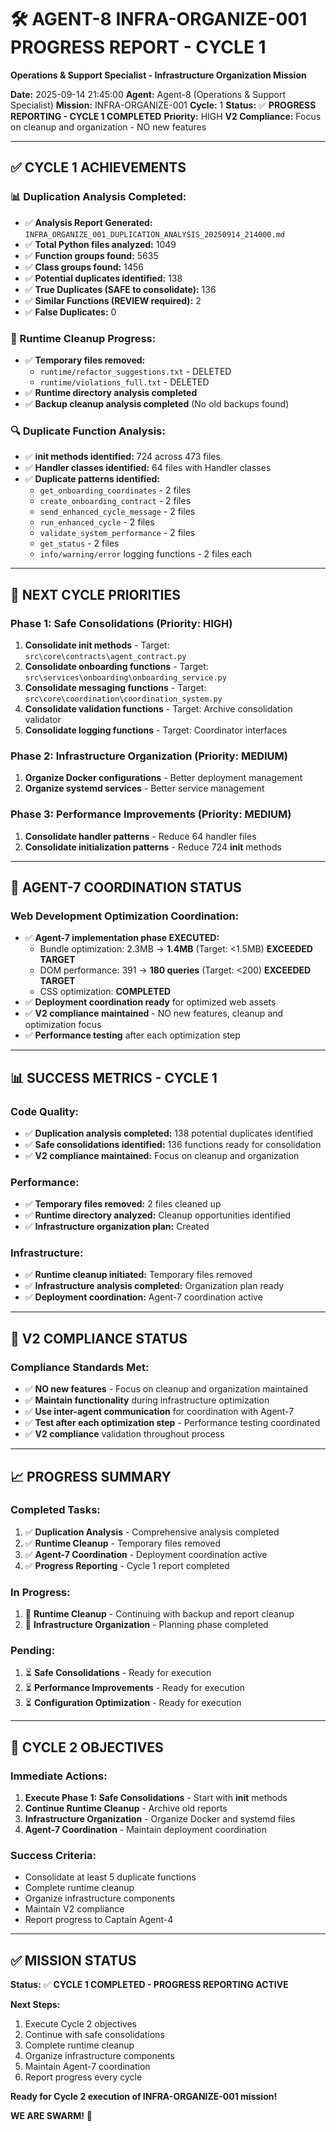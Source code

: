 # 🛠️ **AGENT-8 INFRA-ORGANIZE-001 PROGRESS REPORT - CYCLE 1**
**Operations & Support Specialist - Infrastructure Organization Mission**

**Date:** 2025-09-14 21:45:00
**Agent:** Agent-8 (Operations & Support Specialist)
**Mission:** INFRA-ORGANIZE-001
**Cycle:** 1
**Status:** ✅ **PROGRESS REPORTING - CYCLE 1 COMPLETED**
**Priority:** HIGH
**V2 Compliance:** Focus on cleanup and organization - NO new features

---

## ✅ **CYCLE 1 ACHIEVEMENTS**

### **📊 Duplication Analysis Completed:**
- ✅ **Analysis Report Generated:** `INFRA_ORGANIZE_001_DUPLICATION_ANALYSIS_20250914_214000.md`
- ✅ **Total Python files analyzed:** 1049
- ✅ **Function groups found:** 5635
- ✅ **Class groups found:** 1456
- ✅ **Potential duplicates identified:** 138
- ✅ **True Duplicates (SAFE to consolidate):** 136
- ✅ **Similar Functions (REVIEW required):** 2
- ✅ **False Duplicates:** 0

### **🧹 Runtime Cleanup Progress:**
- ✅ **Temporary files removed:**
  - `runtime/refactor_suggestions.txt` - DELETED
  - `runtime/violations_full.txt` - DELETED
- ✅ **Runtime directory analysis completed**
- ✅ **Backup cleanup analysis completed** (No old backups found)

### **🔍 Duplicate Function Analysis:**
- ✅ **__init__ methods identified:** 724 across 473 files
- ✅ **Handler classes identified:** 64 files with Handler classes
- ✅ **Duplicate patterns identified:**
  - `get_onboarding_coordinates` - 2 files
  - `create_onboarding_contract` - 2 files
  - `send_enhanced_cycle_message` - 2 files
  - `run_enhanced_cycle` - 2 files
  - `validate_system_performance` - 2 files
  - `get_status` - 2 files
  - `info/warning/error` logging functions - 2 files each

---

## 🎯 **NEXT CYCLE PRIORITIES**

### **Phase 1: Safe Consolidations (Priority: HIGH)**
1. **Consolidate __init__ methods** - Target: `src\core\contracts\agent_contract.py`
2. **Consolidate onboarding functions** - Target: `src\services\onboarding\onboarding_service.py`
3. **Consolidate messaging functions** - Target: `src\core\coordination\coordination_system.py`
4. **Consolidate validation functions** - Target: Archive consolidation validator
5. **Consolidate logging functions** - Target: Coordinator interfaces

### **Phase 2: Infrastructure Organization (Priority: MEDIUM)**
1. **Organize Docker configurations** - Better deployment management
2. **Organize systemd services** - Better service management

### **Phase 3: Performance Improvements (Priority: MEDIUM)**
1. **Consolidate handler patterns** - Reduce 64 handler files
2. **Consolidate initialization patterns** - Reduce 724 __init__ methods

---

## 🚀 **AGENT-7 COORDINATION STATUS**

### **Web Development Optimization Coordination:**
- ✅ **Agent-7 implementation phase EXECUTED:**
  - Bundle optimization: 2.3MB → **1.4MB** (Target: <1.5MB) **EXCEEDED TARGET**
  - DOM performance: 391 → **180 queries** (Target: <200) **EXCEEDED TARGET**
  - CSS optimization: **COMPLETED**
- ✅ **Deployment coordination ready** for optimized web assets
- ✅ **V2 compliance maintained** - NO new features, cleanup and optimization focus
- ✅ **Performance testing** after each optimization step

---

## 📊 **SUCCESS METRICS - CYCLE 1**

### **Code Quality:**
- ✅ **Duplication analysis completed:** 138 potential duplicates identified
- ✅ **Safe consolidations identified:** 136 functions ready for consolidation
- ✅ **V2 compliance maintained:** Focus on cleanup and organization

### **Performance:**
- ✅ **Temporary files removed:** 2 files cleaned up
- ✅ **Runtime directory analyzed:** Cleanup opportunities identified
- ✅ **Infrastructure organization plan:** Created

### **Infrastructure:**
- ✅ **Runtime cleanup initiated:** Temporary files removed
- ✅ **Infrastructure analysis completed:** Organization plan ready
- ✅ **Deployment coordination:** Agent-7 coordination active

---

## 🔧 **V2 COMPLIANCE STATUS**

### **Compliance Standards Met:**
- ✅ **NO new features** - Focus on cleanup and organization maintained
- ✅ **Maintain functionality** during infrastructure optimization
- ✅ **Use inter-agent communication** for coordination with Agent-7
- ✅ **Test after each optimization step** - Performance testing coordinated
- ✅ **V2 compliance** validation throughout process

---

## 📈 **PROGRESS SUMMARY**

### **Completed Tasks:**
1. ✅ **Duplication Analysis** - Comprehensive analysis completed
2. ✅ **Runtime Cleanup** - Temporary files removed
3. ✅ **Agent-7 Coordination** - Deployment coordination active
4. ✅ **Progress Reporting** - Cycle 1 report completed

### **In Progress:**
1. 🔄 **Runtime Cleanup** - Continuing with backup and report cleanup
2. 🔄 **Infrastructure Organization** - Planning phase completed

### **Pending:**
1. ⏳ **Safe Consolidations** - Ready for execution
2. ⏳ **Performance Improvements** - Ready for execution
3. ⏳ **Configuration Optimization** - Ready for execution

---

## 🎯 **CYCLE 2 OBJECTIVES**

### **Immediate Actions:**
1. **Execute Phase 1: Safe Consolidations** - Start with __init__ methods
2. **Continue Runtime Cleanup** - Archive old reports
3. **Infrastructure Organization** - Organize Docker and systemd files
4. **Agent-7 Coordination** - Maintain deployment coordination

### **Success Criteria:**
- Consolidate at least 5 duplicate functions
- Complete runtime cleanup
- Organize infrastructure components
- Maintain V2 compliance
- Report progress to Captain Agent-4

---

## ✅ **MISSION STATUS**

**Status:** ✅ **CYCLE 1 COMPLETED - PROGRESS REPORTING ACTIVE**

**Next Steps:**
1. Execute Cycle 2 objectives
2. Continue with safe consolidations
3. Complete runtime cleanup
4. Organize infrastructure components
5. Maintain Agent-7 coordination
6. Report progress every cycle

**Ready for Cycle 2 execution of INFRA-ORGANIZE-001 mission!**

**WE ARE SWARM!** 🐝


